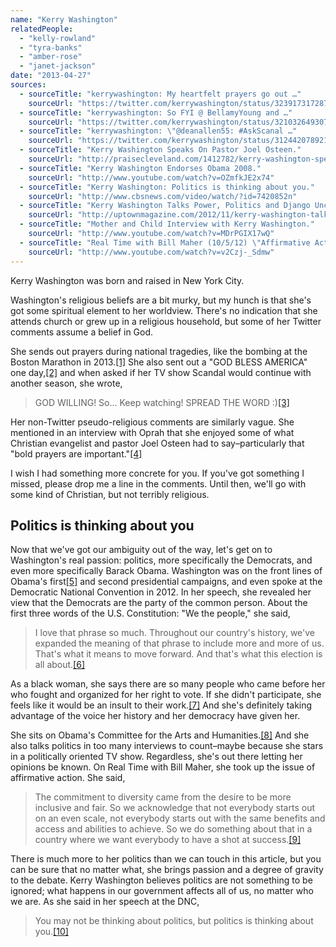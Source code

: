 ```yaml
---
name: "Kerry Washington"
relatedPeople:
  - "kelly-rowland"
  - "tyra-banks"
  - "amber-rose"
  - "janet-jackson"
date: "2013-04-27"
sources:
  - sourceTitle: "kerrywashington: My heartfelt prayers go out …"
    sourceUrl: "https://twitter.com/kerrywashington/status/323917317287333888"
  - sourceTitle: "kerrywashington: So FYI @ BellamyYoung and …"
    sourceUrl: "https://twitter.com/kerrywashington/status/321032649307213824"
  - sourceTitle: "kerrywashington: \"@deanallen55: #AskScanal …"
    sourceUrl: "https://twitter.com/kerrywashington/status/312442078921625600"
  - sourceTitle: "Kerry Washington Speaks On Pastor Joel Osteen."
    sourceUrl: "http://praisecleveland.com/1412782/kerry-washington-speaks-on-pastor-joel-osteen/"
  - sourceTitle: "Kerry Washington Endorses Obama 2008."
    sourceUrl: "http://www.youtube.com/watch?v=OZmfkJE2x74"
  - sourceTitle: "Kerry Washington: Politics is thinking about you."
    sourceUrl: "http://www.cbsnews.com/video/watch/?id=7420852n"
  - sourceTitle: "Kerry Washington Talks Power, Politics and Django Unchained."
    sourceUrl: "http://uptownmagazine.com/2012/11/kerry-washington-talks-power-politics-and-django-unchained-video/"
  - sourceTitle: "Mother and Child Interview with Kerry Washington."
    sourceUrl: "http://www.youtube.com/watch?v=MDrPGIX17wQ"
  - sourceTitle: "Real Time with Bill Maher (10/5/12) \"Affirmative Action\" Will Cain vs. Kerry Washington."
    sourceUrl: "http://www.youtube.com/watch?v=v2Czj-_Sdmw"
---
```


Kerry Washington was born and raised in New York City.

Washington's religious beliefs are a bit murky, but my hunch is that she's got some spiritual element to her worldview. There's no indication that she attends church or grew up in a religious household, but some of her Twitter comments assume a belief in God.

She sends out prayers during national tragedies, like the bombing at the Boston Marathon in 2013.<a class="source-citation" href="#https://twitter.com/kerrywashington/status/323917317287333888" title="kerrywashington: My heartfelt prayers go out …">[1]</a> She also sent out a "GOD BLESS AMERICA" one day,<a class="source-citation" href="#https://twitter.com/kerrywashington/status/321032649307213824" title="kerrywashington: So FYI @ BellamyYoung and …">[2]</a> and when asked if her TV show Scandal would continue with another season, she wrote,

>GOD WILLING! So… Keep watching! SPREAD THE WORD :)<a class="source-citation" href="#https://twitter.com/kerrywashington/status/312442078921625600" title="kerrywashington: &quot;@deanallen55: #AskScanal …">[3]</a>

Her non-Twitter pseudo-religious comments are similarly vague. She mentioned in an interview with Oprah that she enjoyed some of what Christian evangelist and pastor Joel Osteen had to say–particularly that "bold prayers are important."<a class="source-citation" href="#http://praisecleveland.com/1412782/kerry-washington-speaks-on-pastor-joel-osteen/" title="Kerry Washington Speaks On Pastor Joel Osteen.">[4]</a>

I wish I had something more concrete for you. If you've got something I missed, please drop me a line in the comments. Until then, we'll go with some kind of Christian, but not terribly religious.


## Politics is thinking about you

Now that we've got our ambiguity out of the way, let's get on to Washington's real passion: politics, more specifically the Democrats, and even more specifically Barack Obama. Washington was on the front lines of Obama's first<a class="source-citation" href="#http://www.youtube.com/watch?v=OZmfkJE2x74" title="Kerry Washington Endorses Obama 2008.">[5]</a> and second presidential campaigns, and even spoke at the Democratic National Convention in 2012. In her speech, she revealed her view that the Democrats are the party of the common person. About the first three words of the U.S. Constitution: "We the people," she said,

>I love that phrase so much. Throughout our country's history, we've expanded the meaning of that phrase to include more and more of us. That's what it means to move forward. And that's what this election is all about.<a class="source-citation" href="#http://www.cbsnews.com/video/watch/?id=7420852n" title="Kerry Washington: Politics is thinking about you.">[6]</a>

As a black woman, she says there are so many people who came before her who fought and organized for her right to vote. If she didn't participate, she feels like it would be an insult to their work.<a class="source-citation" href="#http://uptownmagazine.com/2012/11/kerry-washington-talks-power-politics-and-django-unchained-video/" title="Kerry Washington Talks Power, Politics and Django Unchained.">[7]</a> And she's definitely taking advantage of the voice her history and her democracy have given her.

She sits on Obama's Committee for the Arts and Humanities.<a class="source-citation" href="#http://www.youtube.com/watch?v=MDrPGIX17wQ" title="Mother and Child Interview with Kerry Washington.">[8]</a> And she also talks politics in too many interviews to count–maybe because she stars in a politically oriented TV show. Regardless, she's out there letting her opinions be known. On Real Time with Bill Maher, she took up the issue of affirmative action. She said,

>The commitment to diversity came from the desire to be more inclusive and fair. So we acknowledge that not everybody starts out on an even scale, not everybody starts out with the same benefits and access and abilities to achieve. So we do something about that in a country where we want everybody to have a shot at success.<a class="source-citation" href="#http://www.youtube.com/watch?v=v2Czj-_Sdmw" title="Real Time with Bill Maher (10/5/12) &quot;Affirmative Action&quot; Will Cain vs. Kerry Washington.">[9]</a>

There is much more to her politics than we can touch in this article, but you can be sure that no matter what, she brings passion and a degree of gravity to the debate. Kerry Washington believes politics are not something to be ignored; what happens in our government affects all of us, no matter who we are. As she said in her speech at the DNC,

>You may not be thinking about politics, but politics is thinking about you.<a class="source-citation" href="#http://www.cbsnews.com/video/watch/?id=7420852n" title="Kerry Washington: Politics is thinking about you.">[10]</a>